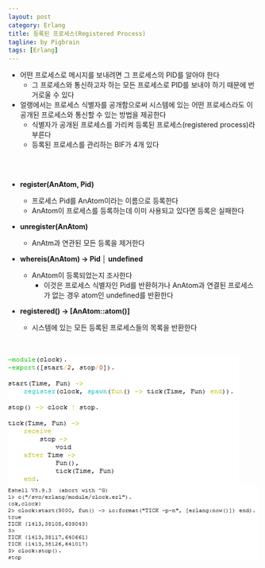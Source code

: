 ```yaml
---
layout: post
category: Erlang
title: 등록된 프로세스(Registered Process)
tagline: by Pigbrain
tags: [Erlang]
---
```


<!--more-->

* 어떤 프로세스로 메시지를 보내려면 그 프로세스의 PID를 알아야 한다  
	* 그 프로세스와 통신하고자 하는 모든 프로세스로 PID를 보내야 하기 때문에 번거로울 수 있다   
* 얼랭에서는 프로세스 식별자를 공개함으로써 시스템에 있는 어떤 프로세스라도 이 공개된 프로세스와 통신할 수 있는 방법을 제공한다  
	* 식별자가 공개된 프로세스를 가리켜 등록된 프로세스(registered process)라 부른다  
	* 등록된 프로세스를 관리하는 BIF가 4개 있다  

<br>
<br>

* **register(AnAtom, Pid)**  
	* 프로세스 Pid를 AnAtom이라는 이름으로 등록한다  
	* AnAtom이 프로세스를 등록하는데 이미 사용되고 있다면 등록은 실패한다  

* **unregister(AnAtom)**  
	* AnAtm과 연관된 모든 등록을 제거한다  

* **whereis(AnAtom) -> Pid │ undefined**
	* AnAtom이 등록되었는지 조사한다  
		* 이것은 프로세스 식별자인 Pid를 반환허가나 AnAtom과 연결된 프로세스가 없는 경우 atom인 undefined를 반환한다  
* **registered() -> [AnAtom::atom()]**
	* 시스템에 있는 모든 등록된  프로세스들의 목록을 반환한다  
<br>
<br>
<img src="/assets/themes/Snail/img/Erlang/RegisteredProcess/rp-1.png" alt="">  
<br>
<img src="/assets/themes/Snail/img/Erlang/RegisteredProcess/rp-2.png" alt="">  
